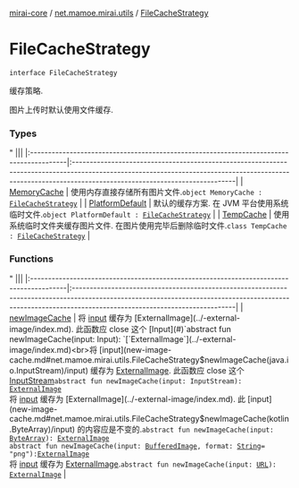 [mirai-core](../../index.md) / [net.mamoe.mirai.utils](../index.md) / [FileCacheStrategy](./index.md)

# FileCacheStrategy

`interface FileCacheStrategy`

缓存策略.

图片上传时默认使用文件缓存.

### Types

"
                                    |||
                                    |:----------------------------------------------------------------------------------------|:---------------------------------------------------------------------------------------------------------------------------------------------------------------------------------------------------------|
                                    | [MemoryCache](-memory-cache/index.md) | 使用内存直接存储所有图片文件.`object MemoryCache : `[`FileCacheStrategy`](./index.md) |
| [PlatformDefault](-platform-default.md) | 默认的缓存方案. 在 JVM 平台使用系统临时文件.`object PlatformDefault : `[`FileCacheStrategy`](./index.md) |
| [TempCache](-temp-cache/index.md) | 使用系统临时文件夹缓存图片文件. 在图片使用完毕后删除临时文件.`class TempCache : `[`FileCacheStrategy`](./index.md) |

### Functions

"
                                    |||
                                    |:----------------------------------------------------------------------------------------|:---------------------------------------------------------------------------------------------------------------------------------------------------------------------------------------------------------|
                                    | [newImageCache](new-image-cache.md) | 将 [input](new-image-cache.md#net.mamoe.mirai.utils.FileCacheStrategy$newImageCache(kotlinx.io.core.Input)/input) 缓存为 [ExternalImage](../-external-image/index.md). 此函数应 close 这个 [Input](#)`abstract fun newImageCache(input: Input): `[`ExternalImage`](../-external-image/index.md)<br>将 [input](new-image-cache.md#net.mamoe.mirai.utils.FileCacheStrategy$newImageCache(java.io.InputStream)/input) 缓存为 [ExternalImage](../-external-image/index.md). 此函数应 close 这个 [InputStream](https://docs.oracle.com/javase/6/docs/api/java/io/InputStream.html)`abstract fun newImageCache(input: InputStream): `[`ExternalImage`](../-external-image/index.md)<br>将 [input](new-image-cache.md#net.mamoe.mirai.utils.FileCacheStrategy$newImageCache(kotlin.ByteArray)/input) 缓存为 [ExternalImage](../-external-image/index.md). 此 [input](new-image-cache.md#net.mamoe.mirai.utils.FileCacheStrategy$newImageCache(kotlin.ByteArray)/input) 的内容应是不变的.`abstract fun newImageCache(input: `[`ByteArray`](https://kotlinlang.org/api/latest/jvm/stdlib/kotlin/-byte-array/index.html)`): `[`ExternalImage`](../-external-image/index.md)<br>`abstract fun newImageCache(input: `[`BufferedImage`](https://docs.oracle.com/javase/6/docs/api/java/awt/image/BufferedImage.html)`, format: `[`String`](https://kotlinlang.org/api/latest/jvm/stdlib/kotlin/-string/index.html)` = "png"): `[`ExternalImage`](../-external-image/index.md)<br>将 [input](new-image-cache.md#net.mamoe.mirai.utils.FileCacheStrategy$newImageCache(java.net.URL)/input) 缓存为 [ExternalImage](../-external-image/index.md).`abstract fun newImageCache(input: `[`URL`](https://docs.oracle.com/javase/6/docs/api/java/net/URL.html)`): `[`ExternalImage`](../-external-image/index.md) |


